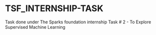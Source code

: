 # TSF_INTERNSHIP-TASK
Task done under The Sparks foundation internship
Task # 2 - To Explore Supervised Machine Learning

